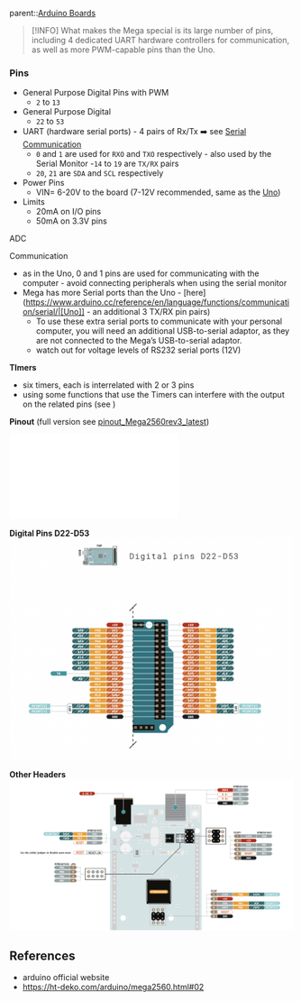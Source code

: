 parent::[Arduino Boards](Arduino%20Boards.md)

> [!INFO] What makes the Mega special is its large number of pins, including 4 dedicated UART hardware controllers for communication, as well as more PWM-capable pins than the Uno.

### Pins
- General Purpose Digital Pins with PWM
	- `2` to `13`
- General Purpose Digital
	- `22` to `53`
- UART (hardware serial ports) - 4 pairs of Rx/Tx ➡️ see [Serial Communication](Serial%20Communication.md)
	- `0` and `1` are used for `RXO` and `TXO` respectively - also used by the Serial Monitor
	-`14` to `19` are `TX/RX` pairs
	- `20`, `21` are `SDA` and `SCL` respectively 
-  Power Pins
	- VIN= 6-20V to the board (7-12V recommended, same as the [Uno](Uno.md))
- Limits
	- 20mA on I/O pins
	- 50mA on 3.3V pins

ADC 
	
Communication 
- as in the Uno, 0 and 1 pins are used for communicating with the computer - avoid connecting peripherals when using the serial monitor
- Mega has more Serial ports than the Uno -  [here](https://www.arduino.cc/reference/en/language/functions/communication/serial/|[Uno]] - an additional 3 TX/RX pin pairs)
	- To use these extra serial ports to communicate with your personal computer, you will need an additional USB-to-serial adaptor, as they are not connected to the Mega’s USB-to-serial adaptor.
	- watch out for voltage levels of RS232 serial ports (12V)

**TImers**
- six timers, each is interrelated with 2 or 3 pins
- using some functions that use the Timers can interfere with the output on the related pins (see [](https://ht-deko.com/arduino/mega2560.html#02))

**Pinout** (full version see [pinout_Mega2560rev3_latest](attachments/pinout_Mega2560rev3_latest.pdf))

![Pinout - Mega2560](Pinout%20-%20Mega2560.md)

**Digital Pins D22-D53**
![Pasted image 20221010202040](attachments/Pasted%20image%2020221010202040.png)

**Other Headers**
![Pasted image 20221010202201](attachments/Pasted%20image%2020221010202201.png)

## References
- arduino official website
- https://ht-deko.com/arduino/mega2560.html#02